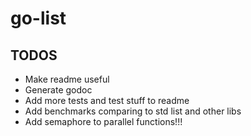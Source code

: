 # go-list

## TODOS
  - Make readme useful
  - Generate godoc
  - Add more tests and test stuff to readme
  - Add benchmarks comparing to std list and other libs
  - Add semaphore to parallel functions!!!